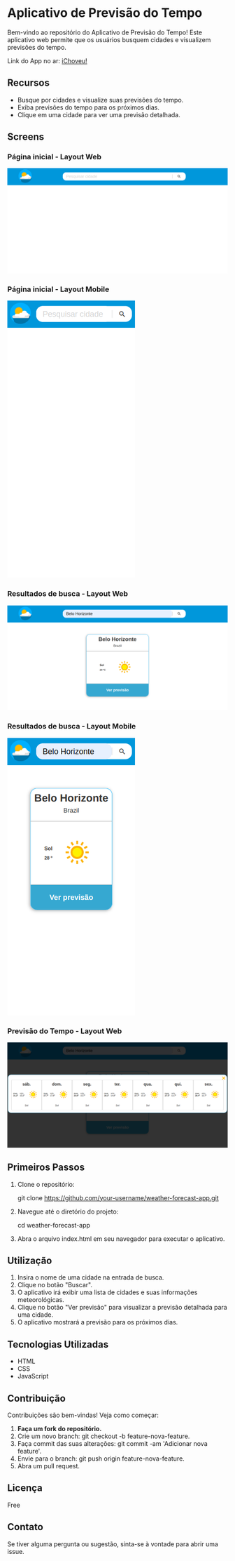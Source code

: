 # Aplicativo de Previsão do Tempo

Bem-vindo ao repositório do Aplicativo de Previsão do Tempo! Este aplicativo web permite que os usuários busquem cidades e visualizem  previsões do tempo.

Link do App no ar: <a href="https://ichoveu-rafaelmagalhaesguedes.vercel.app/"> iChoveu! </a>

## Recursos

- Busque por cidades e visualize suas previsões do tempo.
- Exiba previsões do tempo para os próximos dias.
- Clique em uma cidade para ver uma previsão detalhada.

## Screens

### Página inicial - Layout Web

![initial-page-web](https://github.com/rafaelmagalhaesguedes/iChoveuApp/blob/main/images/initial-page.png)

### Página inicial - Layout Mobile

![initial-page-mobile](https://github.com/rafaelmagalhaesguedes/iChoveuApp/blob/main/images/initial-page-mobile.png)

### Resultados de busca - Layout Web

![resultados de busca](https://github.com/rafaelmagalhaesguedes/iChoveuApp/blob/main/images/display-data.png)

### Resultados de busca - Layout Mobile

![resultados de busca](https://github.com/rafaelmagalhaesguedes/iChoveuApp/blob/main/images/display-data-mobile.png)

### Previsão do Tempo - Layout Web

![botão previsão](https://github.com/rafaelmagalhaesguedes/iChoveuApp/blob/main/images/forecast-button.png)


## Primeiros Passos

1. Clone o repositório:

    git clone https://github.com/your-username/weather-forecast-app.git

2. Navegue até o diretório do projeto:

    cd weather-forecast-app

3. Abra o arquivo index.html em seu navegador para executar o aplicativo.

## Utilização

1. Insira o nome de uma cidade na entrada de busca.
2. Clique no botão "Buscar".
3. O aplicativo irá exibir uma lista de cidades e suas informações meteorológicas.
4. Clique no botão "Ver previsão" para visualizar a previsão detalhada para uma cidade.
5. O aplicativo mostrará a previsão para os próximos dias.

## Tecnologias Utilizadas

- HTML
- CSS
- JavaScript

## Contribuição

Contribuições são bem-vindas! Veja como começar:

1. **Faça um fork do repositório.**
2. Crie um novo branch: git checkout -b feature-nova-feature.
3. Faça commit das suas alterações: git commit -am 'Adicionar nova feature'.
4. Envie para o branch: git push origin feature-nova-feature.
5. Abra um pull request.

## Licença

Free

## Contato

Se tiver alguma pergunta ou sugestão, sinta-se à vontade para abrir uma issue.